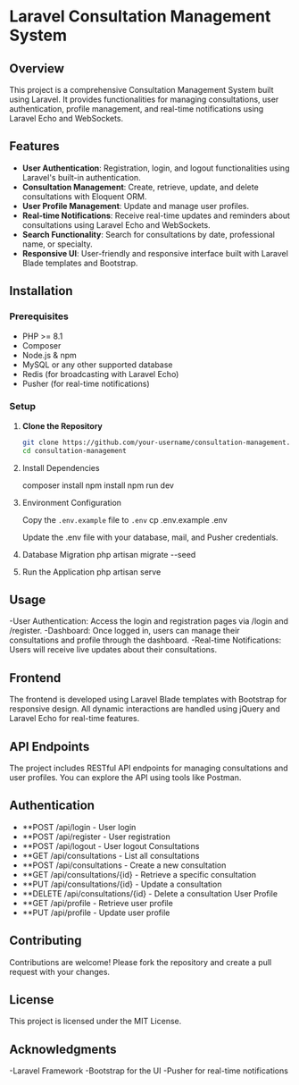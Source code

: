# Laravel Consultation Management System

## Overview

This project is a comprehensive Consultation Management System built using Laravel. It provides functionalities for managing consultations, user authentication, profile management, and real-time notifications using Laravel Echo and WebSockets.

## Features

- **User Authentication**: Registration, login, and logout functionalities using Laravel's built-in authentication.
- **Consultation Management**: Create, retrieve, update, and delete consultations with Eloquent ORM.
- **User Profile Management**: Update and manage user profiles.
- **Real-time Notifications**: Receive real-time updates and reminders about consultations using Laravel Echo and WebSockets.
- **Search Functionality**: Search for consultations by date, professional name, or specialty.
- **Responsive UI**: User-friendly and responsive interface built with Laravel Blade templates and Bootstrap.

## Installation

### Prerequisites

- PHP >= 8.1
- Composer
- Node.js & npm
- MySQL or any other supported database
- Redis (for broadcasting with Laravel Echo)
- Pusher (for real-time notifications)

### Setup

1. **Clone the Repository**
   ```bash
   git clone https://github.com/your-username/consultation-management.git
   cd consultation-management

2. Install Dependencies


   composer install
   npm install
   npm run dev

3. Environment Configuration

   Copy the `.env.example` file to `.env`
   cp .env.example .env

   Update the .env file with your database, mail, and Pusher credentials.

4. Database Migration
   php artisan migrate --seed

5. Run the Application
   php artisan serve



  ##  Usage
   -User Authentication: Access the login and registration pages via /login and /register.
   -Dashboard: Once logged in, users can manage their consultations and profile through the dashboard.
   -Real-time Notifications: Users will receive live updates about their consultations.


   ## Frontend
   The frontend is developed using Laravel Blade templates with Bootstrap for responsive design. All dynamic interactions are handled using jQuery and Laravel Echo for real-time features.

   ## API Endpoints
   The project includes RESTful API endpoints for managing consultations and user profiles. You can explore the API using tools like Postman.

   ## Authentication
   - **POST /api/login - User login
   - **POST /api/register - User registration
   - **POST /api/logout - User logout
   Consultations
   - **GET /api/consultations - List all consultations
   - **POST /api/consultations - Create a new consultation
   - **GET /api/consultations/{id} - Retrieve a specific consultation
   - **PUT /api/consultations/{id} - Update a consultation
   - **DELETE /api/consultations/{id} - Delete a consultation
   User Profile
   - **GET /api/profile - Retrieve user profile
   - **PUT /api/profile - Update user profile


   ## Contributing
   Contributions are welcome! Please fork the repository and create a pull request with your changes.

   ## License
   This project is licensed under the MIT License.

   ## Acknowledgments
   -Laravel Framework
   -Bootstrap for the UI
   -Pusher for real-time notifications



  
